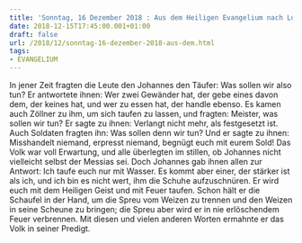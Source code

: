 ```yaml
---
title: 'Sonntag, 16 Dezember 2018 : Aus dem Heiligen Evangelium nach Lukas - Lk 3,10-18.'
date: 2018-12-15T17:45:00.001+01:00
draft: false
url: /2018/12/sonntag-16-dezember-2018-aus-dem.html
tags: 
- EVANGELIUM
---
```


In jener Zeit fragten die Leute den Johannes den Täufer: Was sollen wir also tun? Er antwortete ihnen: Wer zwei Gewänder hat, der gebe eines davon dem, der keines hat, und wer zu essen hat, der handle ebenso. Es kamen auch Zöllner zu ihm, um sich taufen zu lassen, und fragten: Meister, was sollen wir tun? Er sagte zu ihnen: Verlangt nicht mehr, als festgesetzt ist. Auch Soldaten fragten ihn: Was sollen denn wir tun? Und er sagte zu ihnen: Misshandelt niemand, erpresst niemand, begnügt euch mit eurem Sold! Das Volk war voll Erwartung, und alle überlegten im stillen, ob Johannes nicht vielleicht selbst der Messias sei. Doch Johannes gab ihnen allen zur Antwort: Ich taufe euch nur mit Wasser. Es kommt aber einer, der stärker ist als ich, und ich bin es nicht wert, ihm die Schuhe aufzuschnüren. Er wird euch mit dem Heiligen Geist und mit Feuer taufen. Schon hält er die Schaufel in der Hand, um die Spreu vom Weizen zu trennen und den Weizen in seine Scheune zu bringen; die Spreu aber wird er in nie erlöschendem Feuer verbrennen. Mit diesen und vielen anderen Worten ermahnte er das Volk in seiner Predigt.